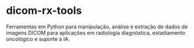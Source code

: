 # dicom-rx-tools
Ferramentas em Python para manipulação, análise e extração de dados de imagens DICOM para aplicações em radiologia diagnóstica, estadiamento oncológico e suporte à IA.
